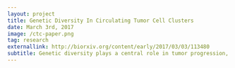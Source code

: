 ```yaml
---
layout: project
title: Genetic Diversity In Circulating Tumor Cell Clusters
date: March 3rd, 2017
image: /ctc-paper.png
tag: research
externallink: http://biorxiv.org/content/early/2017/03/03/113480
subtitle: Genetic diversity plays a central role in tumor progression, metastasis, and resistance to treatment. Using recent progress in numerical models, we simulate macroscopic tumors to investigate the interplay between global growth dynamics, microscopic composition, and circulating tumor cell cluster diversity.
---
```


